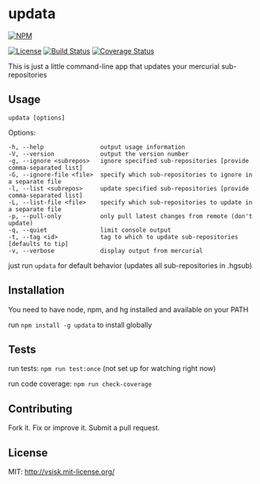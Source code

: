 # updata
[![NPM](
https://nodei.co/npm/updata.png)](
https://nodei.co/npm/updata/)

[![License](
https://img.shields.io/:license-mit-blue.svg?style=flat-square)](
http://vsisk.mit-license.org)
[![Build Status](
https://img.shields.io/travis/sappharx/hg-subrepo-updater.svg?style=flat-square)](
https://travis-ci.org/sappharx/hg-subrepo-updater)
[![Coverage Status](
https://img.shields.io/coveralls/sappharx/hg-subrepo-updater.svg?style=flat-square)](
https://coveralls.io/github/sappharx/hg-subrepo-updater)

This is just a little command-line app that updates your mercurial sub-repositories

## Usage
`updata [options]`

  Options:

    -h, --help                output usage information
    -V, --version             output the version number
    -g, --ignore <subrepos>   ignore specified sub-repositories [provide comma-separated list]
    -G, --ignore-file <file>  specify which sub-repositories to ignore in a separate file
    -l, --list <subrepos>     update specified sub-repositories [provide comma-separated list]
    -L, --list-file <file>    specify which sub-repositories to update in a separate file
    -p, --pull-only           only pull latest changes from remote (don't update)
    -q, --quiet               limit console output
    -t, --tag <id>            tag to which to update sub-repositories [defaults to tip]
    -v, --verbose             display output from mercurial


just run `updata` for default behavior (updates all sub-repositories in .hgsub)

## Installation
You need to have node, npm, and hg installed and available on your PATH

run `npm install -g updata` to install globally

## Tests
run tests: `npm run test:once` (not set up for watching right now)

run code coverage: `npm run check-coverage`

## Contributing
Fork it. Fix or improve it. Submit a pull request.

## License
MIT: http://vsisk.mit-license.org/
